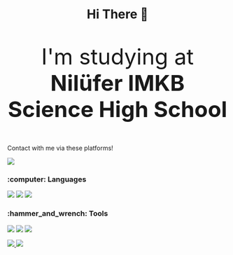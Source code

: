 <html>
  <body>
    <h1 align="center">Hi There 👋</h1>
    <p style="font-size:50px;" align="center">I'm studying at <b>Nilüfer IMKB Science High School</b></p> 
   
<p>Contact with me via these platforms!</p>
   <a align="center" href="mailto:isalihkilic@gmail.com">
      <img align="center" src="https://img.shields.io/badge/-Gmail-FF4500?logo=gmail&logoColor=white&style=for-the-badge"></img>
   </a>

<h3>:computer: Languages</h3>
<p>
  <img src="https://img.shields.io/badge/Python-663399?style=for-the-badge&logo=python&logoColor=white">
  <img src="https://img.shields.io/badge/Angular-ff0000?style=for-the-badge&logo=angular&logoColor=white">
  <img src="https://img.shields.io/badge/Microsoft_SQL_Server-8B0000?style=for-the-badge&logo=microsoft-sql-server&logoColor=white">
</p>
<h3>:hammer_and_wrench: Tools</h3>
<p>
  <img src="https://img.shields.io/badge/Windows-00008B?style=for-the-badge&logo=windows&logoColor=blue">
  <img src="https://img.shields.io/badge/Visual_Studio_2019-9932CC?style=for-the-badge&logo=visual_studio_2019&logoColor=white">
  <img src="https://img.shields.io/badge/Visual_Studio_Code-1E90FF?style=for-the-badge&logo=visual_studio_code&logoColor=white">
</p>
<p>
   <a href="https://github.com/ISalihKilic">
      <img src="https://github-readme-stats.vercel.app/api/?username=ISalihKilic&show_icons=true&bg_color=0d1117&text_color=bdc3c7&title_color=1e90fff&icon_color=1e90ff&hide_border=true" style="max-width:100%;">
    </a>

   <a href="https://github.com/ISalihKilic">
      <img src="https://github-readme-stats.vercel.app/api/top-langs/?username=ISalihKilic&layout=compact&show_icons=true&bg_color=0d1117&text_color=bdc3c7&title_color=1e90fff&icon_color=1e90ff&hide_border=true" style="max-width:100%;">
    </a>
</p>
  </body>
</html>
